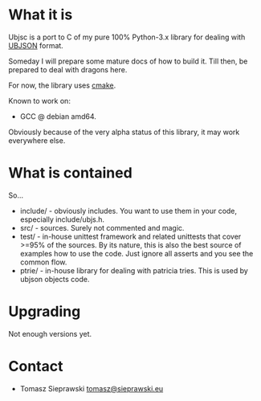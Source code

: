 What it is
==========

Ubjsc is a port to C of my pure 100% Python-3.x library for dealing with [UBJSON](http://ubjson.org/) format.

Someday I will prepare some mature docs of how to build it. Till then, be prepared to deal with dragons here.

For now, the library uses [cmake](https://cmake.org/).

Known to work on:
- GCC @ debian amd64.

Obviously because of the very alpha status of this library, it may work everywhere else.

What is contained
=================

So...

* include/ - obviously includes. You want to use them in your code, especially include/ubjs.h.
* src/ - sources. Surely not commented and magic.
* test/ - in-house unittest framework and related unittests that cover >=95% of the sources.
  By its nature, this is also the best source of examples how to use the code. Just ignore all asserts
  and you see the common flow.
* ptrie/ - in-house library for dealing with patricia tries. This is used by ubjson objects code.

Upgrading
=========

Not enough versions yet.

Contact
=======

* Tomasz Sieprawski <tomasz@sieprawski.eu>

